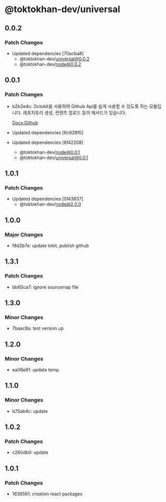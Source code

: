 # @toktokhan-dev/universal

## 0.0.2

### Patch Changes

- Updated dependencies [70acba8]
  - @toktokhan-dev/universal@0.0.2
  - @toktokhan-dev/node@0.0.2

## 0.0.1

### Patch Changes

- b2b2e4c: Octokit을 사용하여 Github Api를 쉽게 사용할 수 있도록 하는 모듈입니다. 레포지토리 생성, 컨텐츠 업로드 등의 메서드가 있습니다.

  [Docs:Github](https://toktokhan-dev-docs.vercel.app/docs/github)

- Updated dependencies [6c928f0]
- Updated dependencies [6f42208]
  - @toktokhan-dev/node@0.0.1
  - @toktokhan-dev/universal@0.0.1

## 1.0.1

### Patch Changes

- Updated dependencies [0f43837]
  - @toktokhan-dev/node@2.0.0

## 1.0.0

### Major Changes

- f8d2b7e: update tokit, publish github

## 1.3.1

### Patch Changes

- bb60ca7: ignore sourcemap file

## 1.3.0

### Minor Changes

- 7baac8a: test version up

## 1.2.0

### Minor Changes

- ea08e81: update temp

## 1.1.0

### Minor Changes

- b75ab4c: update

## 1.0.2

### Patch Changes

- c260db0: update

## 1.0.1

### Patch Changes

- 1636561: creation react packages
